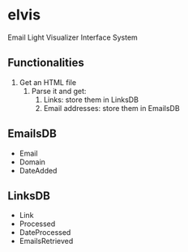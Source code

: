 # elvis
Email Light Visualizer Interface System

## Functionalities ##

1. Get an HTML file
    1. Parse it and get:
        1. Links: store them in LinksDB
        2. Email addresses: store them in EmailsDB

## EmailsDB ##
- Email
- Domain
- DateAdded

## LinksDB ##

- Link
- Processed
- DateProcessed
- EmailsRetrieved
